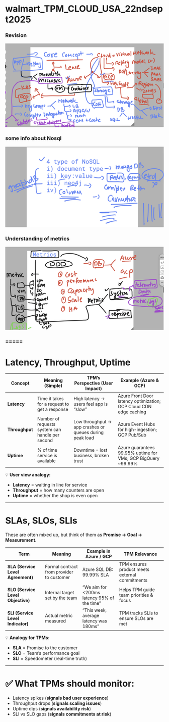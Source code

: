 # walmart_TPM_CLOUD_USA_22ndsept2025

### Revision 

<img src="rev1.png">

### some info about Nosql 

<img src="rev2.png">

### Understanding of metrics 

<img src="mtr1.png">

### =====

# Latency, Throughput, Uptime

| **Concept**  | **Meaning (Simple)**                          | **TPM’s Perspective (User Impact)**        | **Example (Azure & GCP)**                                  |
|--------------|-----------------------------------------------|--------------------------------------------|------------------------------------------------------------|
| **Latency**  | Time it takes for a request to get a response | High latency → users feel app is “slow”    | Azure Front Door latency optimization; GCP Cloud CDN edge caching |
| **Throughput** | Number of requests system can handle per second | Low throughput → app crashes or queues during peak load | Azure Event Hubs for high-ingestion; GCP Pub/Sub            |
| **Uptime**   | % of time service is available                | Downtime = lost business, broken trust     | Azure guarantees 99.95% uptime for VMs; GCP BigQuery ~99.99% |

💡 **User view analogy:**
- **Latency** = waiting in line for service  
- **Throughput** = how many counters are open  
- **Uptime** = whether the shop is even open  

---

# SLAs, SLOs, SLIs

These are often mixed up, but think of them as **Promise → Goal → Measurement.**

| **Term** | **Meaning** | **Example in Azure / GCP** | **TPM Relevance** |
|----------|-------------|-----------------------------|-------------------|
| **SLA (Service Level Agreement)** | Formal contract from provider to customer | Azure SQL DB: 99.99% SLA | TPM ensures product meets external commitments |
| **SLO (Service Level Objective)** | Internal target set by the team | “We aim for <200ms latency 95% of the time” | Helps TPM guide team priorities & focus |
| **SLI (Service Level Indicator)** | Actual metric measured | “This week, average latency was 180ms” | TPM tracks SLIs to ensure SLOs are met |

💡 **Analogy for TPMs:**
- **SLA** = Promise to the customer  
- **SLO** = Team’s performance goal  
- **SLI** = Speedometer (real-time truth)  

---

# ✅ What TPMs should monitor:
- Latency spikes (**signals bad user experience**)  
- Throughput drops (**signals scaling issues**)  
- Uptime dips (**signals availability risk**)  
- SLI vs SLO gaps (**signals commitments at risk**)  